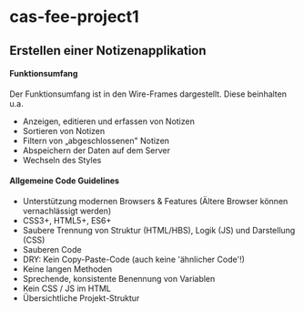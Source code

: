 # cas-fee-project1

<h2>Erstellen einer Notizenapplikation</h2>

<h4>Funktionsumfang</h4>
<p> Der Funktionsumfang ist in den Wire-Frames dargestellt. Diese beinhalten u.a.</p>

<ul>
<li>Anzeigen, editieren und erfassen von Notizen</li>
<li>Sortieren von Notizen</li>
<li>Filtern von „abgeschlossenen" Notizen</li>
<li>Abspeichern der Daten auf dem Server</li>
<li>Wechseln des Styles</li> 
</ul>
<h4>Allgemeine Code Guidelines</h4>
<ul>
<li>Unterstützung modernen Browsers & Features (Ältere Browser können vernachlässigt werden)</li>
<li>CSS3+, HTML5+, ES6+</li>
<li>Saubere Trennung von Struktur (HTML/HBS), Logik (JS) und Darstellung (CSS)</li>
<li>Sauberen Code</li>
<li>DRY: Kein Copy-Paste-Code (auch keine 'ähnlicher Code'!)</li>
<li>Keine langen Methoden</li>
<li>Sprechende, konsistente Benennung von Variablen</li>
<li>Kein CSS / JS im HTML</li>
<li>Übersichtliche Projekt-Struktur</li>
</ul>

